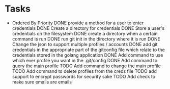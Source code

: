 # Tasks 
 - Ordered By Priority
DONE provide a method for a user to enter credentials
DONE Create a directory for credentials
DONE Store a user's credentials on the filesystem
DONE create a directory when a certain command is run
DONE run git init in the directory where it is run
DONE Change the json to support multiple profiles / accounts
DONE add git credentials in the appropriate part of the gitconfig file which relate to the credentials stored in the golang application
DONE Add command to use which ever profile you want in the .git/config
DONE Add command to query the main profile
TODO Add command to change the main profile
TODO Add command to delete profiles from the creds file
TODO add support to encrypt passwords for security sake
TODO Add check to make sure emails are emails
